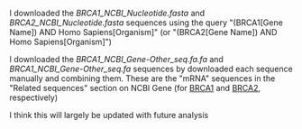 I downloaded the *BRCA1_NCBI_Nucleotide.fasta* and *BRCA2_NCBI_Nucleotide.fasta* sequences using the query "(BRCA1[Gene Name]) AND Homo Sapiens[Organism]" (or "(BRCA2[Gene Name]) AND Homo Sapiens[Organism]")

I downloaded the *BRCA1_NCBI_Gene-Other_seq.fa.fa* and *BRCA1_NCBI_Gene-Other_seq.fa* sequences by downloaded each sequence manually and combining them.  These are the "mRNA" sequences in the "Related sequences" section on NCBI Gene (for [BRCA1](https://www.ncbi.nlm.nih.gov/gene/672) and [BRCA2](https://www.ncbi.nlm.nih.gov/gene/675), respectively)

I think this will largely be updated with future analysis
